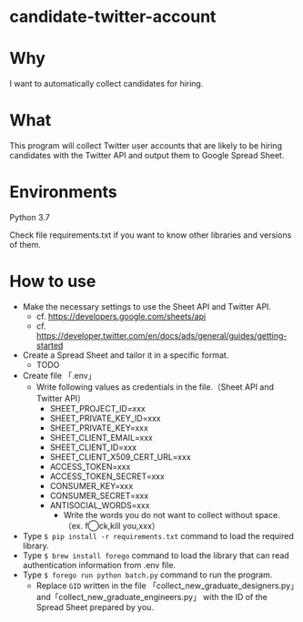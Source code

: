 # candidate-twitter-account

# Why
I want to automatically collect candidates for hiring.  

# What
This program will collect Twitter user accounts that are likely to be hiring candidates with the Twitter API
and output them to Google Spread Sheet.

# Environments
Python 3.7

Check file requirements.txt if you want to know other libraries and versions of them.

# How to use
- Make the necessary settings to use the Sheet API and Twitter API.
  - cf. https://developers.google.com/sheets/api
  - cf. https://developer.twitter.com/en/docs/ads/general/guides/getting-started
- Create a Spread Sheet and tailor it in a specific format.
  - TODO
- Create file 「.env」
  - Write following values ​​as credentials in the file.（Sheet API and Twitter API）
    - SHEET_PROJECT_ID=xxx
    - SHEET_PRIVATE_KEY_ID=xxx
    - SHEET_PRIVATE_KEY=xxx
    - SHEET_CLIENT_EMAIL=xxx
    - SHEET_CLIENT_ID=xxx
    - SHEET_CLIENT_X509_CERT_URL=xxx
    - ACCESS_TOKEN=xxx
    - ACCESS_TOKEN_SECRET=xxx
    - CONSUMER_KEY=xxx
    - CONSUMER_SECRET=xxx 
    - ANTISOCIAL_WORDS=xxx
      - Write the words you do not want to collect without space. （ex. f◯ck,kill you,xxx）
- Type `$ pip install -r requirements.txt` command to load the required library.
- Type `$ brew install forego` command to load the library that can read authentication information from .env file.
- Type `$ forego run python batch.py` command to run the program.
  - Replace `GID` written in the file 「collect_new_graduate_designers.py」and「collect_new_graduate_engineers.py」 with the ID of the Spread Sheet prepared by you. 
